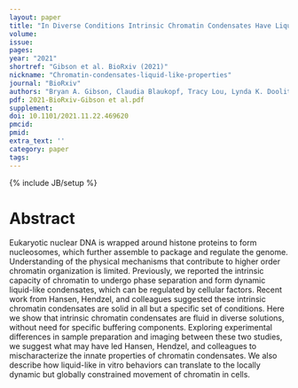 ```yaml
---
layout: paper
title: "In Diverse Conditions Intrinsic Chromatin Condensates Have Liquid-like Material Properties"
volume: 
issue:
pages:
year: "2021"
shortref: "Gibson et al. BioRxiv (2021)"
nickname: "Chromatin-condensates-liquid-like-properties"
journal: "BioRxiv"
authors: "Bryan A. Gibson, Claudia Blaukopf, Tracy Lou, Lynda K. Doolittle, Ilya J. Finkelstein, Geeta J. Narlikar, Daniel W. Gerlich, Michael K. Rosen "
pdf: 2021-BioRxiv-Gibson et al.pdf
supplement: 
doi: 10.1101/2021.11.22.469620
pmcid:
pmid: 
extra_text: ''
category: paper
tags:
---
```

{% include JB/setup %}

# Abstract
Eukaryotic nuclear DNA is wrapped around histone proteins to form nucleosomes, which further assemble to package and regulate the genome. Understanding of the physical mechanisms that contribute to higher order chromatin organization is limited. Previously, we reported the intrinsic capacity of chromatin to undergo phase separation and form dynamic liquid-like condensates, which can be regulated by cellular factors. Recent work from Hansen, Hendzel, and colleagues suggested these intrinsic chromatin condensates are solid in all but a specific set of conditions. Here we show that intrinsic chromatin condensates are fluid in diverse solutions, without need for specific buffering components. Exploring experimental differences in sample preparation and imaging between these two studies, we suggest what may have led Hansen, Hendzel, and colleagues to mischaracterize the innate properties of chromatin condensates. We also describe how liquid-like in vitro behaviors can translate to the locally dynamic but globally constrained movement of chromatin in cells.